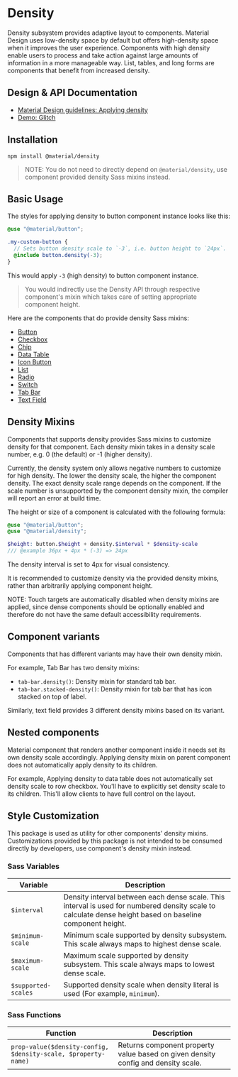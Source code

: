 <!--docs:
title: "Density"
layout: detail
section: components
excerpt: "Density subsystem provides adaptive layout to components."
path: /catalog/density/
-->

# Density

Density subsystem provides adaptive layout to components. Material Design uses low-density space by default but offers high-density space when it improves the user experience. Components with high density enable users to process and take action against large amounts of information in a more manageable way. List, tables, and long forms are components that benefit from increased density.

## Design & API Documentation

<ul class="icon-list">
  <li class="icon-list-item icon-list-item--spec">
    <a href="https://material.io/design/layout/applying-density.html">Material Design guidelines: Applying density</a>
  </li>
  <li class="icon-list-item icon-list-item--link">
    <a href="https://glitch.com/~material-density" target="_blank">Demo: Glitch</a>
  </li>
</ul>

## Installation

```
npm install @material/density
```

> NOTE: You do not need to directly depend on `@material/density`, use component provided density Sass mixins instead.

## Basic Usage

The styles for applying density to button component instance looks like this:

```scss
@use "@material/button";

.my-custom-button {
  // Sets button density scale to `-3`, i.e. button height to `24px`.
  @include button.density(-3);
}
```

This would apply `-3` (high density) to button component instance.

> You would indirectly use the Density API through respective component's mixin which takes care of setting appropriate
> component height.

Here are the components that do provide density Sass mixins:

  * [Button](../mdc-button/README.md#sass-mixins)
  * [Checkbox](../mdc-checkbox/README.md#sass-mixins)
  * [Chip](../mdc-chips/README.md#sass-mixins)
  * [Data Table](../mdc-data-table/README.md#sass-mixins)
  * [Icon Button](../mdc-icon-button/README.md#sass-mixins)
  * [List](../mdc-list/README.md#sass-mixins)
  * [Radio](../mdc-radio/README.md#sass-mixins)
  * [Switch](../mdc-switch/README.md#sass-mixins)
  * [Tab Bar](../mdc-tab-bar/README.md#sass-mixins)
  * [Text Field](../mdc-textfield/README.md#sass-mixins)

## Density Mixins

Components that supports density provides Sass mixins to customize density for that component. Each density mixin takes in a density scale number, e.g. 0 (the default) or -1 (higher density).

Currently, the density system only allows negative numbers to customize for high density. The lower the density scale, the higher the component density. The exact density scale range depends on the component. If the scale number is unsupported by the component density mixin, the compiler will report an error at build time.

The height or size of a component is calculated with the following formula:

```scss
@use "@material/button";
@use "@material/density";

$height: button.$height + density.$interval * $density-scale
/// @example 36px + 4px * (-3) => 24px
```

The density interval is set to 4px for visual consistency.

It is recommended to customize density via the provided density mixins, rather than arbitrarily applying component height.

NOTE: Touch targets are automatically disabled when density mixins are applied, since dense components should be optionally enabled and therefore do not have the same default accessibility requirements.

## Component variants

Components that has different variants may have their own density mixin.

For example, Tab Bar has two density mixins:

  * `tab-bar.density()`: Density mixin for standard tab bar.
  * `tab-bar.stacked-density()`: Density mixin for tab bar that has icon stacked on top of label.

Similarly, text field provides 3 different density mixins based on its variant.

## Nested components

Material component that renders another component inside it needs set its own density scale accordingly. Applying density mixin on parent component does not automatically apply density to its children.

For example, Applying density to data table does not automatically set density scale to row checkbox. You'll have to explicitly set density scale to its children. This'll allow clients to have full control on the layout.

## Style Customization

This package is used as utility for other components' density mixins. Customizations provided by this package is not intended to
be consumed directly by developers, use component's density mixin instead.

### Sass Variables

Variable | Description
--- | ---
`$interval` | Density interval between each dense scale. This interval is used for numbered density scale to calculate dense height based on baseline component height.
`$minimum-scale` | Minimum scale supported by density subsystem. This scale always maps to highest dense scale.
`$maximum-scale` | Maximum scale supported by density subsystem. This scale always maps to lowest dense scale.
`$supported-scales` | Supported density scale when density literal is used (For example, `minimum`).

### Sass Functions

Function | Description
--- | ---
`prop-value($density-config, $density-scale, $property-name)` | Returns component property value based on given density config and density scale.
